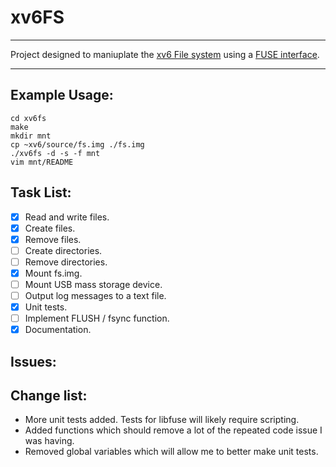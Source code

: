 # xv6FS
***
Project designed to maniuplate the [xv6 File system](http://pekopeko11.sakura.ne.jp/unix_v6/xv6-book/en/File_system.html) using a [FUSE interface](https://en.wikipedia.org/wiki/Filesystem_in_Userspace).
***
## Example Usage:
```
cd xv6fs
make
mkdir mnt
cp ~xv6/source/fs.img ./fs.img
./xv6fs -d -s -f mnt
vim mnt/README
```

## Task List:
- [x] Read and write files.
- [x] Create files.
- [x] Remove files.
- [ ] Create directories.
- [ ] Remove directories.
- [x] Mount fs.img.
- [ ] Mount USB mass storage device.
- [ ] Output log messages to a text file.
- [x] Unit tests.
- [ ] Implement FLUSH / fsync function. 
- [x] Documentation.
 
## Issues:

## Change list:
* More unit tests added. Tests for libfuse will likely require scripting.
* Added functions which should remove a lot of the repeated code issue I was having.
* Removed global variables which will allow me to better make unit tests.